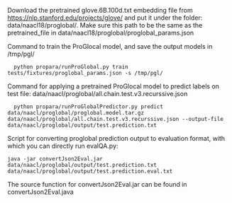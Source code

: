 Download the pretrained glove.6B.100d.txt embedding file from https://nlp.stanford.edu/projects/glove/ and put it under the folder: data/naacl18/proglobal/. Make sure this path to be the same as the pretrained_file in data/naacl18/proglobal/proglobal_params.json


Command to train the ProGlocal model, and save the output models in /tmp/pgl/

```
  python propara/runProGlobal.py train tests/fixtures/proglobal_params.json -s /tmp/pgl/
```

Command for applying a pretrained ProGlocal model to predict labels on test file: data/naacl/proglobal/all.chain.test.v3.recurssive.json
```
  python propara/runProGlobalPredictor.py predict data/naacl/proglobal/proglobal.model.tar.gz data/naacl/proglobal/all.chain.test.v3.recurssive.json --output-file data/naacl/proglobal/output/test.prediction.txt
```

Script for converting proglobal prediction output to evaluation format, with which you can directly run evalQA.py:
```
java -jar convertJson2Eval.jar data/naacl/proglobal/output/test.prediction.txt data/naacl/proglobal/output/test.prediction.eval.txt
```

The source function for convertJson2Eval.jar can be found in convertJson2Eval.java
